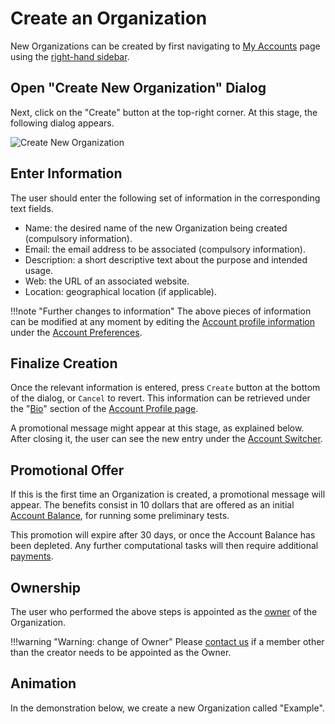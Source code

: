 # Create an Organization

New Organizations can be created by first navigating to [My Accounts](../../../accounts/ui/switcher.md) page using the [right-hand sidebar](../../../ui/right-sidebar.md). 

## Open "Create New Organization" Dialog

Next, click on the "Create" button <i class="zmdi zmdi-plus-circle zmdi-hc-border"></i> at the top-right corner. At this stage, the following dialog appears.

![Create New Organization](/images/create-new-organization.png "Create New Organization")

## Enter Information

The user should enter the following set of information in the corresponding text fields.

- Name: the desired name of the new Organization being created (compulsory information).
- Email: the email address to be associated (compulsory information). 
- Description: a short descriptive text about the purpose and intended usage. 
- Web: the URL of an associated website.
- Location: geographical location (if applicable).

!!!note "Further changes to information"
     The above pieces of information can be modified at any moment by editing the [Account profile information](../../../accounts/ui/preferences/profile.md) under the [Account Preferences](../../../accounts/ui/preferences-overview.md).

## Finalize Creation 

Once the relevant information is entered, press `Create` button at the bottom of the dialog, or `Cancel` to revert. This information can be retrieved under the "[Bio](../../../accounts/ui/bio.md)" section of the [Account Profile page](../../../accounts/ui/profile-page.md). 

A promotional message might appear at this stage, as explained below. After closing it, the user can see the new entry under the [Account Switcher](../../../accounts/ui/switcher.md). 

## Promotional Offer

If this is the first time an Organization is created, a promotional message will appear. The benefits consist in 10 dollars that are offered as an initial [Account Balance](../../../accounts/balance.md), for running some preliminary tests.
 
 This promotion will expire after 30 days, or once the Account Balance has been depleted. Any further computational tasks will then require additional [payments](../../../accounts/accounting/increase-balance.md). 

## Ownership

The user who performed the above steps is appointed as the [owner](../../organizations/roles.md) of the Organization.

!!!warning "Warning: change of Owner"
    Please [contact us](../../../ui/support.md) if a member other than the creator needs to be appointed as the Owner.

## Animation

In the demonstration below, we create a new Organization called "Example".

<img data-gifffer="/images/organization-create.gif">
